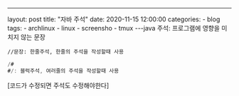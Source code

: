 ---
layout: post
title:	"자바 주석"
date:	2020-11-15 12:00:00
categories:
    - blog
tags:
    - archlinux
    - linux
    - screensho
    - tmux
---java
주석: 프로그램에 영향을 미치지 않는 문장  

```
//문장: 한줄주석, 한줄의 주석을 작성할때 사용  
```

```java
/#      
#/: 블럭주석, 여러줄의 주석을 작성할때 사용  
```

 [코드가 수정되면 주석도 수정해야한다]  